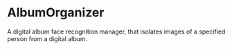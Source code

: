 # AlbumOrganizer
 A digital album face recognition manager, that isolates images of a specified person from a digital album.
